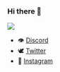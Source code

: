 ### Hi there 👋

<img src="https://github-readme-stats.vercel.app/api?username=rayaneqlf&&show_icons=true&title_color=00FF00&icon_color=000000&text_color=daf7dc&bg_color=FFFFFF">

- 👁 [Discord](https://discord.gg/zep)
- 🕊 [Twitter](https://twitter.com/rayaneuh212)
- 📸 [Instagram](https://instagram.com/rayanee.detp)
